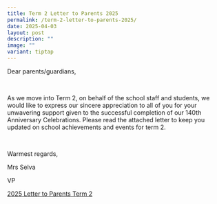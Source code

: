 ```yaml
---
title: Term 2 Letter to Parents 2025
permalink: /term-2-letter-to-parents-2025/
date: 2025-04-03
layout: post
description: ""
image: ""
variant: tiptap
---
```

<p>Dear parents/guardians,</p>
<p>&nbsp;</p>
<p>As we move into Term 2, on behalf of the school staff and students, we
would like to express our sincere appreciation to all of you for your unwavering
support given to the successful completion of our 140th Anniversary Celebrations.
Please read the attached letter to keep you updated on school achievements
and events for term 2.</p>
<p>&nbsp;</p>
<p>Warmest regards,</p>
<p>Mrs Selva</p>
<p>VP</p>
<p><a href="/files/2025_Letter_to_Parents__Term_2___Final.pdf" rel="noopener nofollow" target="_blank">2025 Letter to Parents Term 2</a>
</p>
<p></p>
<p></p>
<p></p>